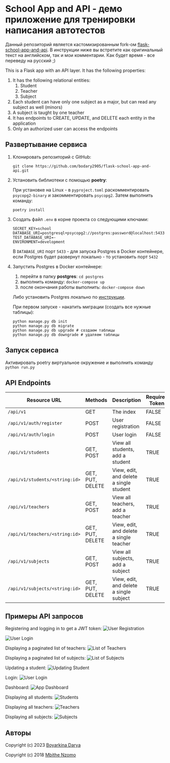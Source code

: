 # School App and API - демо приложение для тренировки написания автотестов

Данный репозиторий является кастомизированным fork-ом
[flask-school-app-and-api](https://github.com/mbithenzomo/flask-school-app-and-api). В инструкции ниже вы встретите как
оригинальный текст на английском, так и мои комментарии. Как будет время - все переведу на русский ;)

This is a Flask app with an API layer. It has the following properties:

1. It has the following relational entities:
    1. Student
    2. Teacher
    3. Subject
2. Each student can have only one subject as a major, but can read any subject as well (minors)
3. A subject is taught by one teacher
4. It has endpoints to CREATE, UPDATE, and DELETE each entity in the application
5. Only an authorized user can access the endpoints

## Развертывание сервиса

1. Клонировать репозиторий с GitHub:

   ```
   git clone https://github.com/bodary2905/flask-school-app-and-api.git
   ```

2. Установить библиотеки с помощью **poetry**:

   При установке на Linux - в `pyproject.toml` раскомментировать `psycopg2-binary` и закомментировать `psycopg2`. Затем
   выполнить команду:
   ```
   poetry install
   ```


3. Создать файл `.env` в корне проекта со следующими ключами:

   ```
   SECRET_KEY=school
   DATABASE_URI=postgresql+psycopg2://postgres:password@localhost:5433/school_dev
   TEST_DATABASE_URI=-
   ENVIRONMENT=development
   ```
   В `DATABASE_URI` порт `5433` - для запуска Postgres в Docker контейнере, если Postgres будет развернут локально - то
   установить порт `5432`

3. Запустить Postgres в Docker контейнере:

    1. перейти в папку **postgres**: `cd postgres`
    2. выполнить команду: `docker-compose up`
    3. после окончания работы выполнить: `docker-compose down`

   Либо установить Postgres локально
   по [инструкции](https://winitpro.ru/index.php/2019/10/25/ustanovka-nastrojka-postgresql-v-windows/).

   При первом запуске - накатить миграции (создать все нужные таблицы):

   ```
   python manage.py db init
   python manage.py db migrate
   python manage.py db upgrade # создаем таблицы
   python manage.py db downgrade # удаляем таблицы
   ```

## Запуск сервиса

Активировать poetry виртуальное окружение и выполнить команду ```python run.py```

## API Endpoints

| Resource URL                   | Methods          | Description                             | Requires Token |
|--------------------------------|------------------|-----------------------------------------|----------------|
| `/api/v1`                      | GET              | The index                               | FALSE          |
| `/api/v1/auth/register`        | POST             | User registration                       | FALSE          |
| `/api/v1/auth/login`           | POST             | User login                              | FALSE          |
| `/api/v1/students`             | GET, POST        | View all students, add a student        | TRUE           |
| `/api/v1/students/<string:id>` | GET, PUT, DELETE | View, edit, and delete a single student | TRUE           |
| `/api/v1/teachers`             | GET, POST        | View all teachers, add a teacher        | TRUE           |
| `/api/v1/teachers/<string:id>` | GET, PUT, DELETE | View, edit, and delete a single teacher | TRUE           |
| `/api/v1/subjects`             | GET, POST        | View all subjects, add a subject        | TRUE           |
| `/api/v1/subjects/<string:id>` | GET, PUT, DELETE | View, edit, and delete a single subject | TRUE           |

## Примеры API запросов

Registering and logging in to get a JWT token:
![User Registration](screenshots/api_register.png)

![User Login](screenshots/api_login.png)

Displaying a paginated list of teachers:
![List of Teachers](screenshots/api_list_teachers.png)

Displaying a paginated list of subjects:
![List of Subjects](screenshots/api_list_subjects.png)

Updating a student:
![Updating Student](screenshots/api_update_student.png)

Login:
![User Login](screenshots/app_login.png)

Dashboard:
![App Dashboard](screenshots/app_dashboard.png)

Displaying all students:
![Students](screenshots/app_students.png)

Displaying all teachers:
![Teachers](screenshots/app_teachers.png)

Displaying all subjects:
![Subjects](screenshots/app_subjects.png)

## Авторы

Copyright (c) 2023 [Boyarkina Darya](https://github.com/bodary2905)

Copyright (c) 2018 [Mbithe Nzomo](https://github.com/mbithenzomo)


